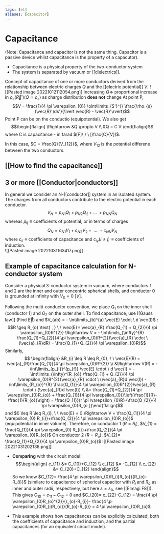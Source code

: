 ```yaml
---
tags: [el]
aliases: [capacitor]
---
```

# Capacitance
(Note: Capacitance and capacitor is not the same thing. Capacitor is a passive device whilst capacitance is the property of a capacutor).
- Capacitance is a physical property of the two-conductor system
- The system is separated by vacuum or [[dielectrics]].

Concept of capacitance of one or more conductors derived from the relationship between electric charges $Q$ and the [[electric potential]] $V$.
![[Pasted image 20221012112054.png]]
Increasing $Q \Rightarrow$ proportional increase in $\rho_{s}(\vec{R}')(Q \propto \rho_{s})$ as charge distribution **does not** change
At point P, $$V = \frac{1}{4 \pi \varepsilon_{0}} \oint\limits_{S'}^{} \frac{\rho_{s}(\vec{R}')ds'}{\lvert \vec{R} -  \vec{R}'\rvert}$$
Point P can be on the conductio (equipotential).
We also get
$$\begin{flalign} \Rightarrow &Q \propto V \\ &Q = C V  \end{flalign}$$
where C is capacitance - in farad $[F]\ / \ [\frac{C}{V}]$.

In this case, $C = \frac{Q}{V_{12}}$, where $V_{12}$ is the potential differene between the two conductors.

## [[How to find the capacitance]]

## 3 or more [[Conductor|conductors]]
In general we consider an N-[[conductor]] system in an isolated system. The charges from all conductors contribute to the electric potential in each conductor. 
$$V_{N} = p_{N1}Q_{1}+p_{N2}Q_{2} + \text{... }+ p_{NN}Q_{N}$$whereas $p_{ij} \equiv \text{coefficients of potential}$, or in terms of charges $$Q_{N} = c_{N1}V_{1}+c_{N2}V_{2}+ \text{ ... } + c_{NN}V_{N}$$where $c_{ii} \equiv \text{coefficients of capacitance}$ and $c_{iy}(i \neq j) \equiv \text{coefficients of induction}$.  
![[Pasted image 20221031163417.png]]

## Example of capacitance calculation for N-conductor system
Consider a physical 3-conductor system in vacuum, where conductors 1 and 2 are the inner and outer concentric spherical shells, and conductor 0 is grounded at infinity with $V_{0} = 0 \ [V]$. 

Following the multi-conductor convention, we place $Q_{1}$ on the inner shell (conductor 1) and $Q_{2}$ on the outer shell. To find capacitance, use [[Gauss law]] (Find $\vec{E}$) and $V_{ab} = - \int\limits_{b}^{a} \vec{E} \cdot \ d \vec{l}$ : $$R \geq R_{o} \text{ , } \ \ \vec{E}= \vec{a}_{R} \frac{Q_{1} + Q_{2}}{4 \pi \varepsilon_{0}R^{2}} \Rightarrow V = - \int\limits_{\infty}^{R} \frac{Q_{1}+Q_{2}}{4 
 \pi \varepsilon_{0}R^{2}}\vec{a}_{R} \cdot \ (\vec{a}_{R}dR) = \frac{Q_{1}+Q_{2}}{4 \pi \varepsilon_{0}R}$$
 Similarly, $$ \begin{flalign} &R_{i} \leq R \leq R_{0}, \ \ \vec{E}(R) = \vec{a}_{R}\frac{Q_{1}}{4 \pi \varepsilon_{0}R^{2}} \\ &\Rightarrow V(R) = - \int\limits_{p_{i}}^{p_{f}} \vec{E} \cdot \ d \vec{l} = - \int\limits_{\infty}^{R_{o}} \frac{Q_{1} + Q_{2}}{4 \pi \varepsilon_{0}R^{2}}\vec{a}_{R} \cdot \ (\vec{a}_{R}d \vec{l}) - \int\limits_{R_{o}}^{R} \frac{Q_{1}}{4 \pi \varepsilon_{0}R^{2}}\vec{a}_{R} \cdot \ (\vec{a}_{R}d \vec{l}) \\ &= \frac{Q_{1}+Q_{2}}{4 \pi \varepsilon_{0}R_{o}} + \frac{Q_{1}}{4 \pi \varepsilon_{0}}\left(\frac{1}{R}- \frac{1}{R_{o}}\right) = \frac{Q_{1}}{r \pi \varepsilon_{0}R}+\frac{Q_{2}}{4 \pi \varepsilon_{0}R_{o }}\end{flalign}$$ and $0 \leq R \leq R_{i}, \ \ \vec{E} = 0 \Rightarrow V = \frac{Q_{1}}{4 \pi \varepsilon_{0} R_{i}}+\frac{Q_{2}}{4 \pi \varepsilon_{0}R_{o}}$ (equipotential in inner volume).
Therefore, on conductor 1 ($R=R_{i}$),   $V_{1} = \frac{Q_{1}}{4 \pi \varepsilon_{0} R_{i}}+\frac{Q_{2}}{4 \pi \varepsilon_{0}R_{o}}$
On conductor 2 ($R = R_{o}$),   $V_{2}= \frac{Q_{1}+Q_{2}}{4 \pi \varepsilon_{0}R_{o}}$
![[Pasted image 20221031202138.png]]
- **Comparing** with the circuit model:
$$\begin{align} c_{11} &= C_{10}+C_{12} \\ c_{12} &= -C_{12} \\ c_{22} &= C_{20}+C_{12} \end{align}$$
So we know $C_{12}= \frac{4 \pi \varepsilon_{0}R_{i}R_{o}}{R_{o}-R_{i}}$ (similare to capacitance of spherical capacitor with $R_{i} \text{ and }R_{o}$ as inner and outer radii, respectively, but here $\varepsilon= \varepsilon_0$, see [[Elmagi F8]]).
This gives $C_{10}= c_{11} - C_{12}= 0$ and $C_{20}= c_{22}-C_{12} = \frac{4 \pi \varepsilon_{0}R_{o}^{2}}{r_{o}-R_{i}}- \frac{4 \pi \varepsilon_{0}R_{i}R_{o}}{R_{o}-R_{i}} = 4 \pi \varepsilon_{0}R_{o}$

- This example shows how capacitances can be explicitly calculated, both the coefficients of capacitance and induction, and the partial capacitances (for an equivalent circuit model).